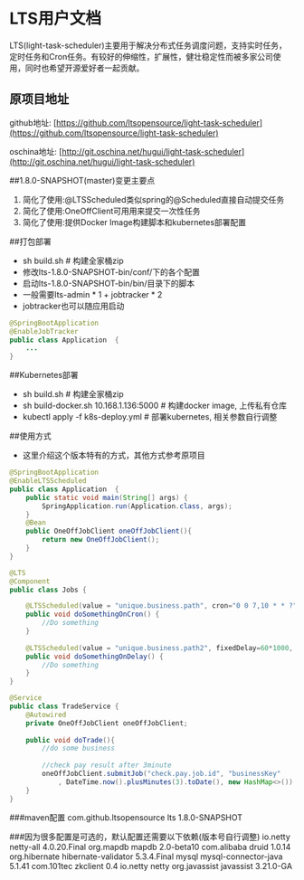 
# LTS用户文档
	
LTS(light-task-scheduler)主要用于解决分布式任务调度问题，支持实时任务，定时任务和Cron任务。有较好的伸缩性，扩展性，健壮稳定性而被多家公司使用，同时也希望开源爱好者一起贡献。

## 原项目地址
github地址:
[https://github.com/ltsopensource/light-task-scheduler](https://github.com/ltsopensource/light-task-scheduler)

oschina地址:
[http://git.oschina.net/hugui/light-task-scheduler](http://git.oschina.net/hugui/light-task-scheduler)

##1.8.0-SNAPSHOT(master)变更主要点
1. 简化了使用:@LTSScheduled类似spring的@Scheduled直接自动提交任务
2. 简化了使用:OneOffClient可用用来提交一次性任务
3. 简化了使用:提供Docker Image构建脚本和kubernetes部署配置

##打包部署
- sh build.sh # 构建全家桶zip
- 修改lts-1.8.0-SNAPSHOT-bin/conf/下的各个配置
- 启动lts-1.8.0-SNAPSHOT-bin/bin/目录下的脚本
- 一般需要lts-admin * 1 + jobtracker * 2
- jobtracker也可以随应用启动

```java
@SpringBootApplication
@EnableJobTracker
public class Application  {
	...
}

```


##Kubernetes部署
- sh build.sh # 构建全家桶zip
- sh build-docker.sh 10.168.1.136:5000 # 构建docker image, 上传私有仓库
- kubectl apply -f k8s-deploy.yml # 部署kubernetes, 相关参数自行调整


##使用方式
- 这里介绍这个版本特有的方式，其他方式参考原项目

```java
@SpringBootApplication
@EnableLTSScheduled
public class Application  {
    public static void main(String[] args) {
        SpringApplication.run(Application.class, args);
    }
    @Bean
    public OneOffJobClient oneOffJobClient(){
    	return new OneOffJobClient();
    }
}
```

```java
@LTS
@Component
public class Jobs {

	@LTSScheduled(value = "unique.business.path", cron="0 0 7,10 * * ?")
	public void doSomethingOnCron() {
		//Do something
	}
	
	@LTSScheduled(value = "unique.business.path2", fixedDelay=60*1000, initialDelay=9000)
	public void doSomethingOnDelay() {
		//Do something
	}
}
```

```java
@Service
public class TradeService {
	@Autowired
	private OneOffJobClient oneOffJobClient;
	
	public void doTrade(){
		//do some business
		
		//check pay result after 3minute
		oneOffJobClient.submitJob("check.pay.job.id", "businessKey"
			, DateTime.now().plusMinutes(3).toDate(), new HashMap<>())
	}
}
```

###maven配置
		<dependency>
			<groupId>com.github.ltsopensource</groupId>
			<artifactId>lts</artifactId>
			<version>1.8.0-SNAPSHOT</version>
		</dependency>
		
###因为很多配置是可选的，默认配置还需要以下依赖(版本号自行调整)
		<dependency>
			<groupId>io.netty</groupId>
			<artifactId>netty-all</artifactId>
			<version>4.0.20.Final</version>
		</dependency>
		<dependency>
			<groupId>org.mapdb</groupId>
			<artifactId>mapdb</artifactId>
			<version>2.0-beta10</version>
		</dependency>
		<dependency>
			<groupId>com.alibaba</groupId>
			<artifactId>druid</artifactId>
			<version>1.0.14</version>
		</dependency>
		<dependency>
			<groupId>org.hibernate</groupId>
			<artifactId>hibernate-validator</artifactId>
			<version>5.3.4.Final</version>
		</dependency>
		<dependency>
			<groupId>mysql</groupId>
			<artifactId>mysql-connector-java</artifactId>
			<version>5.1.41</version>
		</dependency>
		<dependency>
			<groupId>com.101tec</groupId>
			<artifactId>zkclient</artifactId>
			<version>0.4</version> 
			<exclusions>
				<exclusion>
		            <groupId>io.netty</groupId>
		            <artifactId>netty</artifactId>
	        		</exclusion>
	        </exclusions>
		</dependency>
		<dependency>
			<groupId>org.javassist</groupId>
			<artifactId>javassist</artifactId>
			<version>3.21.0-GA</version>
		</dependency>
